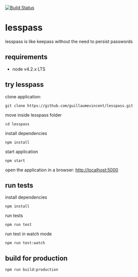 [![Build Status](https://travis-ci.org/oslab-fr/lesspass.svg?branch=master)](https://travis-ci.org/oslab-fr/lesspass)

# lesspass
lesspass is like keepass without the need to persist passwords

## requirements

  * node v4.2.x LTS

## try lesspass

clone application:

    git clone https://github.com/guillaumevincent/lesspass.git

move inside lesspass folder

    cd lesspass

install dependencies

    npm install

start application

    npm start

open the application in a browser: [http://localhost:5000](http://localhost:5000)

## run tests

install dependencies

    npm install

run tests

    npm run test

run test in watch mode

    npm run test:watch

## build for production

    npm run build:production